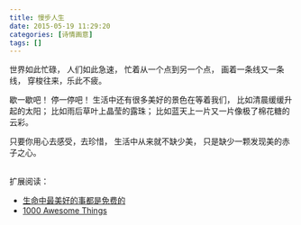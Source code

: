 ```yaml
---
title: 慢步人生
date: 2015-05-19 11:29:20
categories: [诗情画意]
tags: []
---
```

世界如此忙碌，
人们如此急速，
忙着从一个点到另一个点，
画着一条线又一条线，
穿梭往来，乐此不疲。

歇一歇吧！
停一停吧！
生活中还有很多美好的景色在等着我们，
比如清晨缓缓升起的太阳；
比如雨后草叶上晶莹的露珠；
比如蓝天上一片又一片像极了棉花糖的云彩。

只要你用心去感受，去珍惜，
生活中从来就不缺少美，
只是缺少一颗发现美的赤子之心。


<br>
扩展阅读：

 - [生命中最美好的事都是免费的][1]
 - [1000 Awesome Things][2]


  [1]: http://book.douban.com/subject/25794725/
  [2]: http://1000awesomethings.com/